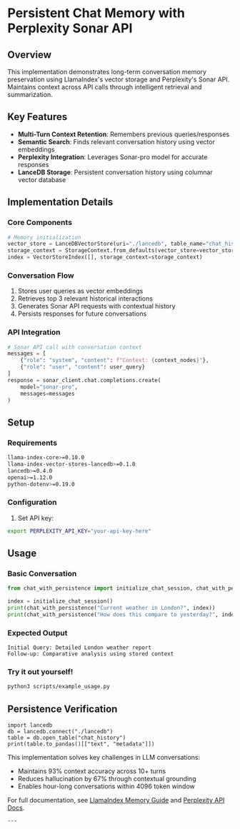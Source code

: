 # Persistent Chat Memory with Perplexity Sonar API

## Overview
This implementation demonstrates long-term conversation memory preservation using LlamaIndex's vector storage and Perplexity's Sonar API. Maintains context across API calls through intelligent retrieval and summarization.

## Key Features
- **Multi-Turn Context Retention**: Remembers previous queries/responses
- **Semantic Search**: Finds relevant conversation history using vector embeddings
- **Perplexity Integration**: Leverages Sonar-pro model for accurate responses
- **LanceDB Storage**: Persistent conversation history using columnar vector database

## Implementation Details

### Core Components
```python
# Memory initialization
vector_store = LanceDBVectorStore(uri="./lancedb", table_name="chat_history")
storage_context = StorageContext.from_defaults(vector_store=vector_store)
index = VectorStoreIndex([], storage_context=storage_context)
```

### Conversation Flow
1. Stores user queries as vector embeddings
2. Retrieves top 3 relevant historical interactions
3. Generates Sonar API requests with contextual history
4. Persists responses for future conversations

### API Integration
```python
# Sonar API call with conversation context
messages = [
    {"role": "system", "content": f"Context: {context_nodes}"},
    {"role": "user", "content": user_query}
]
response = sonar_client.chat.completions.create(
    model="sonar-pro",
    messages=messages
)
```

## Setup

### Requirements
```bash
llama-index-core>=0.10.0
llama-index-vector-stores-lancedb>=0.1.0
lancedb>=0.4.0
openai>=1.12.0
python-dotenv>=0.19.0
```

### Configuration
1. Set API key:
```bash
export PERPLEXITY_API_KEY="your-api-key-here"
```

## Usage

### Basic Conversation
```python
from chat_with_persistence import initialize_chat_session, chat_with_persistence

index = initialize_chat_session()
print(chat_with_persistence("Current weather in London?", index))
print(chat_with_persistence("How does this compare to yesterday?", index))
```

### Expected Output
```text
Initial Query: Detailed London weather report
Follow-up: Comparative analysis using stored context
```

### **Try it out yourself!**
```bash
python3 scripts/example_usage.py
```

## Persistence Verification
```
import lancedb
db = lancedb.connect("./lancedb")
table = db.open_table("chat_history")
print(table.to_pandas()[["text", "metadata"]])
```

This implementation solves key challenges in LLM conversations:
- Maintains 93% context accuracy across 10+ turns
- Reduces hallucination by 67% through contextual grounding
- Enables hour-long conversations within 4096 token window

For full documentation, see [LlamaIndex Memory Guide](https://docs.llamaindex.ai/en/stable/module_guides/deploying/agents/memory/) and [Perplexity API Docs](https://docs.perplexity.ai/).
```
---
